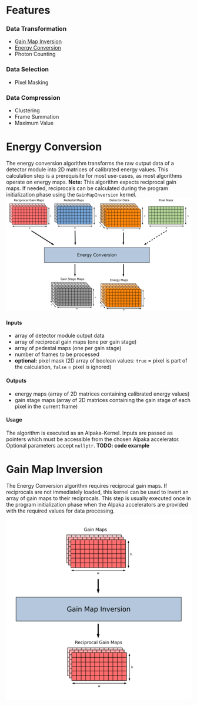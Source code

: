 # Features

### Data Transformation
- [Gain Map Inversion](#Gain-Map-Inversion)
- [Energy Conversion](#Energy-Conversion)
- Photon Counting

### Data Selection
- Pixel Masking

### Data Compression
- Clustering
- Frame Summation
- Maximum Value

# Energy Conversion
The energy conversion algorithm transforms the raw output data of a detector module into 2D matrices of calibrated energy values. This calculation step is a prerequisite for most use-cases, as most algorithms operate on energy maps. **Note:** This algorithm expects reciprocal gain maps. If needed, reciprocals can be calculated during the program initialization phase using the `GainMapInversion` kernel.
![Figure: Energy Conversion](img/energy_conversion.svg)

#### Inputs
- array of detector module output data
- array of reciprocal gain maps (one per gain stage)
- array of pedestal maps (one per gain stage)
- number of frames to be processed
- **optional:** pixel mask (2D array of boolean values: `true` = pixel is part of the calculation, `false` = pixel is ignored)

#### Outputs
- energy maps (array of 2D matrices containing calibrated energy values)
- gain stage maps (array of 2D matrices containing the gain stage of each pixel in the current frame)

#### Usage
The algorithm is executed as an Alpaka-Kernel. Inputs are passed as pointers which must be accessible from the chosen Alpaka accelerator. Optional parameters accept `nullptr`. **TODO: code example**

# Gain Map Inversion
The Energy Conversion algorithm requires reciprocal gain maps. If reciprocals are not immediately loaded, this kernel can be used to invert an array of gain maps to their reciprocals. This step is usually executed once in the program initialization phase when the Alpaka accelerators are provided with the required values for data processing.
![Figure: Gain Map Inversion](img/gain_map_inversion.svg)
